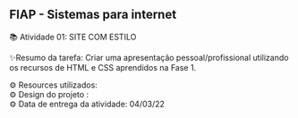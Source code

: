 ## FIAP  - Sistemas para internet
📚 Atividade 01: SITE COM ESTILO

✨Resumo da tarefa: Criar uma apresentação pessoal/profissional utilizando os recursos de HTML e CSS aprendidos na Fase 1.

⚙️ Resources utilizados: <br/>
⚙️ Design do projeto : <br/>
⚙️ Data de entrega da atividade: 04/03/22 <br/>
